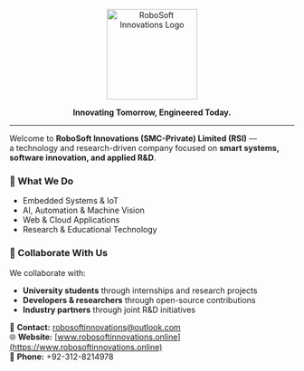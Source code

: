 <p align="center">
  <img src="RoboSoft-Innovations/.github/RSI_Logo_White.png" width="160" alt="RoboSoft Innovations Logo" />
</p>

<p align="center"><b>Innovating Tomorrow, Engineered Today.</b></p>

---

Welcome to **RoboSoft Innovations (SMC-Private) Limited (RSI)** —  
a technology and research-driven company focused on **smart systems, software innovation, and applied R&D**.

### 🧠 What We Do
- Embedded Systems & IoT  
- AI, Automation & Machine Vision  
- Web & Cloud Applications  
- Research & Educational Technology

### 🤝 Collaborate With Us
We collaborate with:
- **University students** through internships and research projects  
- **Developers & researchers** through open-source contributions  
- **Industry partners** through joint R&D initiatives  

📧 **Contact:** [robosoftinnovations@outlook.com](mailto:robosoftinnovations@outlook.com)  
🌐 **Website:** [www.robosoftinnovations.online](https://www.robosoftinnovations.online)  
📱 **Phone:** +92-312-8214978
